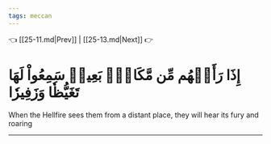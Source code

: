 ```yaml
---
tags: meccan
---
```


👈 [[25-11.md|Prev]] | [[25-13.md|Next]] 👉

# إِذَا رَأَتۡهُم مِّن مَّكَانِۭ بَعِيدٖ سَمِعُواْ لَهَا تَغَيُّظٗا وَزَفِيرٗا

When the Hellfire sees them from a distant place, they will hear its fury and roaring

---


